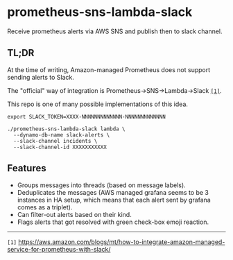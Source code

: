 # prometheus-sns-lambda-slack

Receive prometheus alerts via AWS SNS and publish then to slack channel.

## TL;DR

At the time of writing, Amazon-managed Prometheus does not support
sending alerts to Slack.

The "official" way of integration is Prometheus->SNS->Lambda->Slack
[`[1]`](https://aws.amazon.com/blogs/mt/how-to-integrate-amazon-managed-service-for-prometheus-with-slack/).

This repo is one of many possible implementations of this idea.

```shell
export SLACK_TOKEN=XXXX-NNNNNNNNNNNNN-NNNNNNNNNNNNN

./prometheus-sns-lambda-slack lambda \
  --dynamo-db-name slack-alerts \
  --slack-channel incidents \
  --slack-channel-id XXXXXXXXXXX
```

## Features

- Groups messages into threads (based on message labels).
- Deduplicates the messages (AWS managed grafana seems to be 3 instances
  in HA setup, which means that each alert sent by grafana comes as a
  triplet).
- Can filter-out alerts based on their kind.
- Flags alerts that got resolved with green check-box emoji reaction.

---

`[1]` https://aws.amazon.com/blogs/mt/how-to-integrate-amazon-managed-service-for-prometheus-with-slack/
